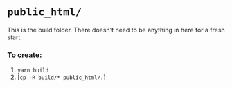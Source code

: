 # `public_html/`

This is the build folder. There doesn't need to be anything in here for a fresh start.


### To create:

1. `yarn build`
1. [`cp -R build/* public_html/.`]
